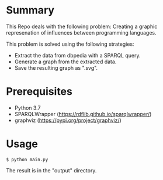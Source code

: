 # Summary
This Repo deals with the following problem:
Creating a graphic represenation of influences between programming languages.

This problem is solved using the following strategies:

* Extract the data from dbpedia with a SPARQL query.
* Generate a graph from the extracted data.
* Save the resulting graph as ".svg". 

# Prerequisites

* Python 3.7
* SPARQLWrapper (https://rdflib.github.io/sparqlwrapper/)
* graphviz (https://pypi.org/project/graphviz/)

# Usage
	$ python main.py
The result is in the "output" directory.